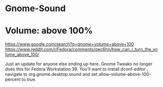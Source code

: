 # Gnome-Sound
# Volume: above 100%
https://www.google.com/search?q=gnome+volume+above+100 https://www.reddit.com/r/Fedora/comments/qec6hn/how_can_i_turn_the_volume_above_100/

Just an update for anyone else ending up here. Gnome Tweaks no longer does this for Fedora Workstation 39. You'll want to install dconf-editor , navigate to org.gnome.desktop.sound and set allow-volume-above-100-percent to true.

